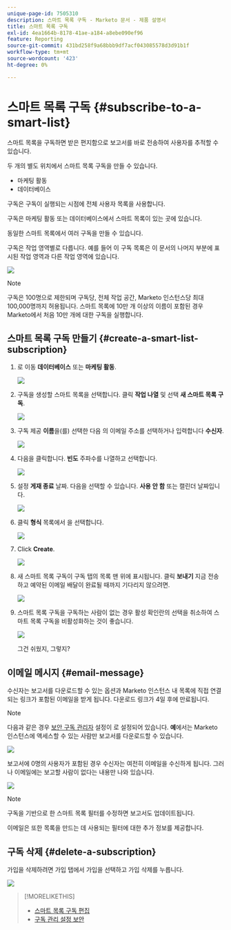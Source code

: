 ```yaml
---
unique-page-id: 7505310
description: 스마트 목록 구독 - Marketo 문서 - 제품 설명서
title: 스마트 목록 구독
exl-id: 4ea1664b-8178-41ae-a184-a8ebe090ef96
feature: Reporting
source-git-commit: 431bd258f9a68bbb9df7acf043085578d3d91b1f
workflow-type: tm+mt
source-wordcount: '423'
ht-degree: 0%

---
```


# 스마트 목록 구독 {#subscribe-to-a-smart-list}

스마트 목록을 구독하면 받은 편지함으로 보고서를 바로 전송하여 사용자를 추적할 수 있습니다.

두 개의 별도 위치에서 스마트 목록 구독을 만들 수 있습니다.

* 마케팅 활동
* 데이터베이스

구독은 구독이 실행되는 시점에 전체 사용자 목록을 사용합니다.

구독은 마케팅 활동 또는 데이터베이스에서 스마트 목록이 있는 곳에 있습니다.

동일한 스마트 목록에서 여러 구독을 만들 수 있습니다.

구독은 작업 영역별로 다릅니다. 예를 들어 이 구독 목록은 이 문서의 나머지 부분에 표시된 작업 영역과 다른 작업 영역에 있습니다.

![](assets/one.png)

>[!NOTE]
>
>구독은 100명으로 제한되며 구독당, 전체 작업 공간, Marketo 인스턴스당 최대 100,000명까지 허용됩니다. 스마트 목록에 10만 개 이상의 이름이 포함된 경우 Marketo에서 처음 10만 개에 대한 구독을 실행합니다.

## 스마트 목록 구독 만들기 {#create-a-smart-list-subscription}

1. 로 이동 **데이터베이스** 또는 **마케팅 활동**.

   ![](assets/db.png)

1. 구독을 생성할 스마트 목록을 선택합니다. 클릭 **작업 나열** 및 선택 **새 스마트 목록 구독**.

   ![](assets/three.png)

1. 구독 제공 **이름**&#x200B;을(를) 선택한 다음 의 이메일 주소를 선택하거나 입력합니다 **수신자**.

   ![](assets/image2015-9-14-13-3a18-3a38.png)

1. 다음을 클릭합니다. **빈도** 주파수를 나열하고 선택합니다.

   ![](assets/image2015-9-14-13-3a21-3a21.png)

1. 설정 **게재 종료** 날짜. 다음을 선택할 수 있습니다. **사용 안 함** 또는 캘린더 날짜입니다.

   ![](assets/image2015-9-14-13-3a23-3a37.png)

1. 클릭 **형식** 목록에서 을 선택합니다.

   ![](assets/image2015-9-14-13-3a25-3a25.png)

1. Click **Create**.

   ![](assets/image2015-9-11-15-3a58-3a4.png)

1. 새 스마트 목록 구독이 구독 탭의 목록 맨 위에 표시됩니다. 클릭 **보내기** 지금 전송하고 예약된 이메일 배달이 완료될 때까지 기다리지 않으려면.

   ![](assets/eight.png)

1. 스마트 목록 구독을 구독하는 사람이 없는 경우 활성 확인란의 선택을 취소하여 스마트 목록 구독을 비활성화하는 것이 좋습니다.

   ![](assets/nine.png)

   그건 쉬웠지, 그렇지?

## 이메일 메시지 {#email-message}

수신자는 보고서를 다운로드할 수 있는 옵션과 Marketo 인스턴스 내 목록에 직접 연결되는 링크가 포함된 이메일을 받게 됩니다. 다운로드 링크가 4일 후에 만료됩니다.

>[!NOTE]
>
>다음과 같은 경우 [보안 구독 관리자](/help/marketo/product-docs/reporting/basic-reporting/report-subscriptions/secure-the-subscription-admin-setting.md) 설정이 로 설정되어 있습니다. **예**&#x200B;에서는 Marketo 인스턴스에 액세스할 수 있는 사람만 보고서를 다운로드할 수 있습니다.

![](assets/image2015-4-17-15-3a46-3a47.png)

보고서에 0명의 사용자가 포함된 경우 수신자는 여전히 이메일을 수신하게 됩니다. 그러나 이메일에는 보고할 사람이 없다는 내용만 나와 있습니다.

![](assets/image2015-4-17-16-3a11-3a8.png)

>[!NOTE]
>
>구독을 기반으로 한 스마트 목록 필터를 수정하면 보고서도 업데이트됩니다.

이메일은 또한 목록을 만드는 데 사용되는 필터에 대한 추가 정보를 제공합니다.

## 구독 삭제 {#delete-a-subscription}

가입을 삭제하려면 가입 탭에서 가입을 선택하고 가입 삭제를 누릅니다.

![](assets/twelve.png)

>[!MORELIKETHIS]
>
>* [스마트 목록 구독 편집](/help/marketo/product-docs/reporting/basic-reporting/report-subscriptions/edit-a-smart-list-subscription.md)
>* [구독 관리 설정 보안](/help/marketo/product-docs/reporting/basic-reporting/report-subscriptions/secure-the-subscription-admin-setting.md)
